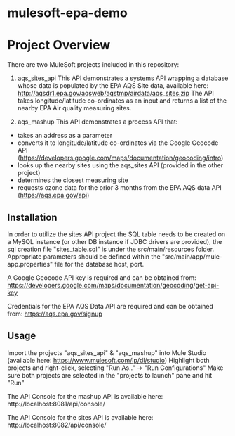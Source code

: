 # mulesoft-epa-demo

Project Overview
================

There are two MuleSoft projects included in this repository:

1. aqs_sites_api
This API demonstrates a systems API wrapping a database whose data is populated by the EPA AQS Site data, available here: http://aqsdr1.epa.gov/aqsweb/aqstmp/airdata/aqs_sites.zip
The API takes longitude/latitude co-ordinates as an input and returns a list of the nearby EPA Air quality measuring sites.

2. aqs_mashup
This API demonstrates a process API that:
- takes an address as a parameter
- converts it to longitude/latitude co-ordinates via the Google Geocode API (https://developers.google.com/maps/documentation/geocoding/intro)
- looks up the nearby sites using the aqs_sites API (provided in the other project)
- determines the closest measuring site
- requests ozone data for the prior 3 months from the EPA AQS data API (https://aqs.epa.gov/api)

Installation
-----------

In order to utilize the sites API project the SQL table needs to be created on a MySQL instance (or other DB instance if JDBC drivers are provided), the sql creation file "sites_table.sql" is under the src/main/resources folder.
Appropriate parameters should be defined within the "src/main/app/mule-app.properties" file for the database host, port.

A Google Geocode API key is required and can be obtained from: https://developers.google.com/maps/documentation/geocoding/get-api-key

Credentials for the EPA AQS Data API are required and can be obtained from: https://aqs.epa.gov/signup

Usage
-----

Import the projects "aqs_sites_api" & "aqs_mashup" into Mule Studio (available here: https://www.mulesoft.com/lp/dl/studio)
Highlight both projects and right-click, selecting "Run As.." -> "Run Configurations"
Make sure both projects are selected in the "projects to launch" pane and hit "Run"

The API Console for the mashup API is available here: http://localhost:8081/api/console/

The API Console for the sites API is available here: http://localhost:8082/api/console/
